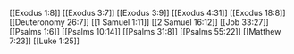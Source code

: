 [[Exodus 1:8]]
[[Exodus 3:7]]
[[Exodus 3:9]]
[[Exodus 4:31]]
[[Exodus 18:8]]
[[Deuteronomy 26:7]]
[[1 Samuel 1:11]]
[[2 Samuel 16:12]]
[[Job 33:27]]
[[Psalms 1:6]]
[[Psalms 10:14]]
[[Psalms 31:8]]
[[Psalms 55:22]]
[[Matthew 7:23]]
[[Luke 1:25]]
